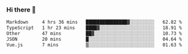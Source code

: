 ### Hi there 👋

<!--
**WShiBin/WShiBin** is a ✨ _special_ ✨ repository because its `README.md` (this file) appears on your GitHub profile.

Here are some ideas to get you started:

- 🔭 I’m currently working on ...
- 🌱 I’m currently learning ...
- 👯 I’m looking to collaborate on ...
- 🤔 I’m looking for help with ...
- 💬 Ask me about ...
- 📫 How to reach me: ...
- 😄 Pronouns: ...
- ⚡ Fun fact: ...
-->

<!--START_SECTION:waka-->

```txt
Markdown     4 hrs 36 mins   ███████████████▓░░░░░░░░░   62.82 %
TypeScript   1 hr 23 mins    ████▓░░░░░░░░░░░░░░░░░░░░   18.91 %
Other        47 mins         ██▓░░░░░░░░░░░░░░░░░░░░░░   10.73 %
JSON         20 mins         █░░░░░░░░░░░░░░░░░░░░░░░░   04.64 %
Vue.js       7 mins          ▒░░░░░░░░░░░░░░░░░░░░░░░░   01.63 %
```

<!--END_SECTION:waka-->
